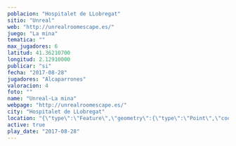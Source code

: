 ```yaml
---
poblacion: "Hospitalet de LLobregat"
sitio: "Unreal"
web: "http://unrealroomescape.es/"
juego: "La mina"
tematica: ""
max_jugadores: 6
latitud: 41.36210700
longitud: 2.12910000
publicar: "si"
fecha: "2017-08-28"
jugadores: "Alcaparrones"
valoracion: 4
foto: ""
name: "Unreal-La mina"
webpage: "http://unrealroomescape.es/"
city: "Hospitalet de LLobregat"
location: "{\"type\":\"Feature\",\"geometry\":{\"type\":\"Point\",\"coordinates\":[\"41,36210700\",\"2,12910000\"]}}"
active: true
play_date: "2017-08-28"
---
```

